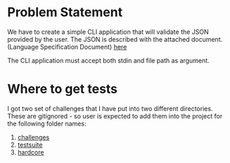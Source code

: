 # Problem Statement

We have to create a simple CLI application that will validate the JSON provided by the user. The JSON is described with
the attached document. (Language Specification Document) [here](./language_document.pdf)

The CLI application must accept both stdin and file path as argument.

# Where to get tests

I got two set of challenges that I have put into two different directories. These are gitignored - so user is expected
to add them into the project for the following folder names:

1. [challenges](https://www.dropbox.com/s/vthtr4897fkuhw8/tests.zip?dl=1)
2. [testsuite](https://www.json.org/JSON_checker/test.zip)
3. [hardcore](https://download-directory.github.io/?url=https%3A%2F%2Fgithub.com%2Fnst%2FJSONTestSuite%2Ftree%2Fmaster%2Ftest_parsing)
